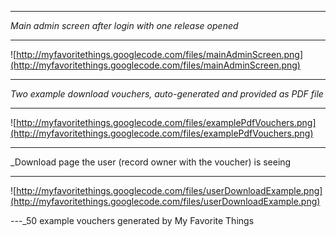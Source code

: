 
---

_Main admin screen after login with one release opened_

---

![http://myfavoritethings.googlecode.com/files/mainAdminScreen.png](http://myfavoritethings.googlecode.com/files/mainAdminScreen.png)

---

_Two example download vouchers, auto-generated and provided as PDF file_

---

![http://myfavoritethings.googlecode.com/files/examplePdfVouchers.png](http://myfavoritethings.googlecode.com/files/examplePdfVouchers.png)

---

_Download page the user (record owner with the voucher) is seeing

---

![http://myfavoritethings.googlecode.com/files/userDownloadExample.png](http://myfavoritethings.googlecode.com/files/userDownloadExample.png)

---_50 example vouchers generated by My Favorite Things